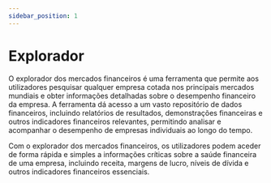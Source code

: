 ```yaml
---
sidebar_position: 1
---
```


# Explorador

O explorador dos mercados financeiros é uma ferramenta que permite aos utilizadores pesquisar qualquer empresa cotada nos principais mercados mundiais e obter informações detalhadas sobre o desempenho financeiro da empresa. A ferramenta dá acesso a um vasto repositório de dados financeiros, incluindo relatórios de resultados, demonstrações financeiras e outros indicadores financeiros relevantes, permitindo analisar e acompanhar o desempenho de empresas individuais ao longo do tempo.

Com o explorador dos mercados financeiros, os utilizadores podem aceder de forma rápida e simples a informações críticas sobre a saúde financeira de uma empresa, incluindo receita, margens de lucro, níveis de dívida e outros indicadores financeiros essenciais.
